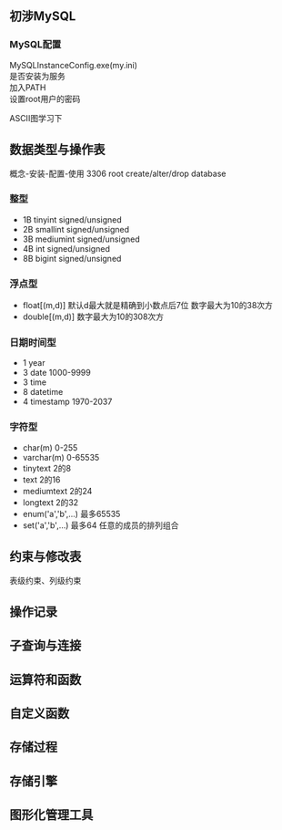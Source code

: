 ﻿## 初涉MySQL

### MySQL配置
MySQLInstanceConfig.exe(my.ini)  
是否安装为服务  
加入PATH  
设置root用户的密码  


ASCII图学习下

## 数据类型与操作表
概念-安装-配置-使用
3306 root create/alter/drop database

### 整型
- 1B tinyint signed/unsigned
- 2B smallint signed/unsigned
- 3B mediumint signed/unsigned
- 4B int signed/unsigned
- 8B bigint signed/unsigned


### 浮点型
- float[(m,d)] 默认d最大就是精确到小数点后7位 数字最大为10的38次方
- double[(m,d)] 数字最大为10的308次方


### 日期时间型
- 1 year
- 3 date 1000-9999
- 3 time
- 8 datetime
- 4 timestamp 1970-2037


### 字符型
- char(m) 0-255
- varchar(m) 0-65535
- tinytext 2的8
- text 2的16
- mediumtext 2的24
- longtext 2的32
- enum('a','b',...) 最多65535
- set('a','b',...) 最多64 任意的成员的排列组合




## 约束与修改表
表级约束、列级约束







## 操作记录


## 子查询与连接


## 运算符和函数

## 自定义函数

## 存储过程


## 存储引擎

## 图形化管理工具